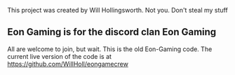 This project was created by Will Hollingsworth. Not you. Don't steal my stuff

## Eon Gaming is for the discord clan Eon Gaming

All are welcome to join, but wait. This is the old Eon-Gaming code. The current live version of the code is at https://github.com/WillHoll/eongamecrew